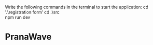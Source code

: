 Write the following commands in the terminal to start the application:
cd '.\registration form\'
cd .\src\
npm run dev

# PranaWave
